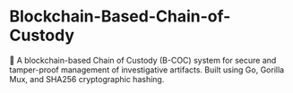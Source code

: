 # Blockchain-Based-Chain-of-Custody
🚨 A blockchain-based Chain of Custody (B-COC) system for secure and tamper-proof management of investigative artifacts. Built using Go, Gorilla Mux, and SHA256 cryptographic hashing.
